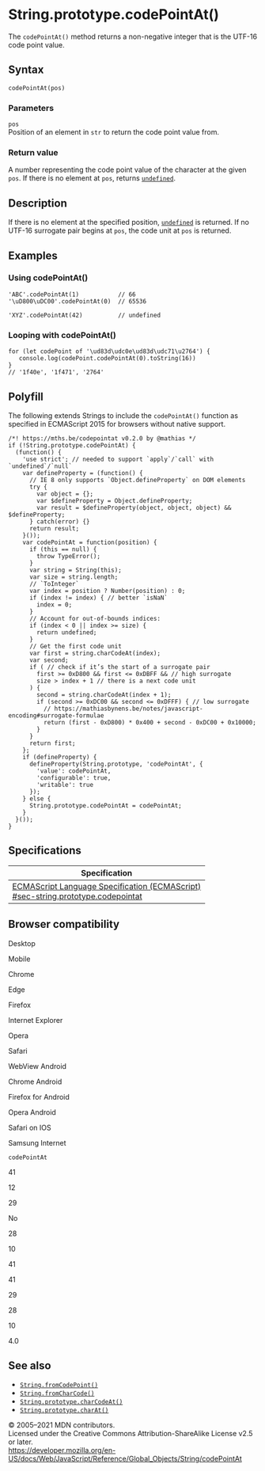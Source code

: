 String.prototype.codePointAt()
==============================

The `codePointAt()` method returns a non-negative integer that is the UTF-16 code point value.

Syntax
------

    codePointAt(pos)

### Parameters

`pos`  
Position of an element in `str` to return the code point value from.

### Return value

A number representing the code point value of the character at the given `pos`. If there is no element at `pos`, returns [`undefined`](../undefined).

Description
-----------

If there is no element at the specified position, [`undefined`](../undefined) is returned. If no UTF-16 surrogate pair begins at `pos`, the code unit at `pos` is returned.

Examples
--------

### Using codePointAt()

    'ABC'.codePointAt(1)           // 66
    '\uD800\uDC00'.codePointAt(0)  // 65536

    'XYZ'.codePointAt(42)          // undefined

### Looping with codePointAt()

    for (let codePoint of '\ud83d\udc0e\ud83d\udc71\u2764') {
       console.log(codePoint.codePointAt(0).toString(16))
    }
    // '1f40e', '1f471', '2764'

Polyfill
--------

The following extends Strings to include the `codePointAt()` function as specified in ECMAScript 2015 for browsers without native support.

    /*! https://mths.be/codepointat v0.2.0 by @mathias */
    if (!String.prototype.codePointAt) {
      (function() {
        'use strict'; // needed to support `apply`/`call` with `undefined`/`null`
        var defineProperty = (function() {
          // IE 8 only supports `Object.defineProperty` on DOM elements
          try {
            var object = {};
            var $defineProperty = Object.defineProperty;
            var result = $defineProperty(object, object, object) && $defineProperty;
          } catch(error) {}
          return result;
        }());
        var codePointAt = function(position) {
          if (this == null) {
            throw TypeError();
          }
          var string = String(this);
          var size = string.length;
          // `ToInteger`
          var index = position ? Number(position) : 0;
          if (index != index) { // better `isNaN`
            index = 0;
          }
          // Account for out-of-bounds indices:
          if (index < 0 || index >= size) {
            return undefined;
          }
          // Get the first code unit
          var first = string.charCodeAt(index);
          var second;
          if ( // check if it’s the start of a surrogate pair
            first >= 0xD800 && first <= 0xDBFF && // high surrogate
            size > index + 1 // there is a next code unit
          ) {
            second = string.charCodeAt(index + 1);
            if (second >= 0xDC00 && second <= 0xDFFF) { // low surrogate
              // https://mathiasbynens.be/notes/javascript-encoding#surrogate-formulae
              return (first - 0xD800) * 0x400 + second - 0xDC00 + 0x10000;
            }
          }
          return first;
        };
        if (defineProperty) {
          defineProperty(String.prototype, 'codePointAt', {
            'value': codePointAt,
            'configurable': true,
            'writable': true
          });
        } else {
          String.prototype.codePointAt = codePointAt;
        }
      }());
    }

Specifications
--------------

<table><thead><tr class="header"><th>Specification</th></tr></thead><tbody><tr class="odd"><td><a href="https://tc39.es/ecma262/#sec-string.prototype.codepointat">ECMAScript Language Specification (ECMAScript)<br />
<span class="small">#sec-string.prototype.codepointat</span></a></td></tr></tbody></table>

Browser compatibility
---------------------

Desktop

Mobile

Chrome

Edge

Firefox

Internet Explorer

Opera

Safari

WebView Android

Chrome Android

Firefox for Android

Opera Android

Safari on IOS

Samsung Internet

`codePointAt`

41

12

29

No

28

10

41

41

29

28

10

4.0

See also
--------

-   [`String.fromCodePoint()`](fromcodepoint)
-   [`String.fromCharCode()`](fromcharcode)
-   [`String.prototype.charCodeAt()`](charcodeat)
-   [`String.prototype.charAt()`](charat)

© 2005–2021 MDN contributors.  
Licensed under the Creative Commons Attribution-ShareAlike License v2.5 or later.  
<a href="https://developer.mozilla.org/en-US/docs/Web/JavaScript/Reference/Global_Objects/String/codePointAt" class="_attribution-link">https://developer.mozilla.org/en-US/docs/Web/JavaScript/Reference/Global_Objects/String/codePointAt</a>
